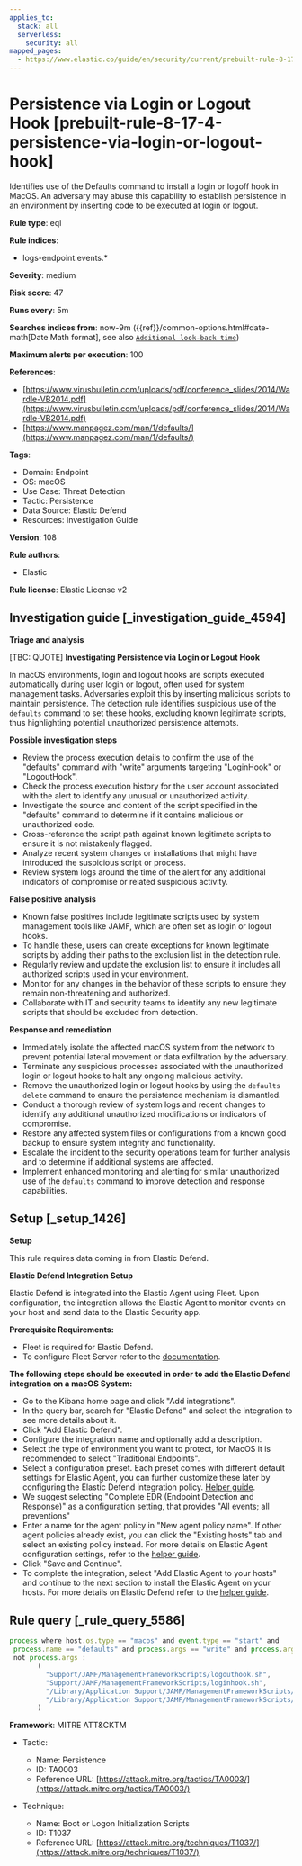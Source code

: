 ```yaml
---
applies_to:
  stack: all
  serverless:
    security: all
mapped_pages:
  - https://www.elastic.co/guide/en/security/current/prebuilt-rule-8-17-4-persistence-via-login-or-logout-hook.html
---
```


# Persistence via Login or Logout Hook [prebuilt-rule-8-17-4-persistence-via-login-or-logout-hook]

Identifies use of the Defaults command to install a login or logoff hook in MacOS. An adversary may abuse this capability to establish persistence in an environment by inserting code to be executed at login or logout.

**Rule type**: eql

**Rule indices**:

* logs-endpoint.events.*

**Severity**: medium

**Risk score**: 47

**Runs every**: 5m

**Searches indices from**: now-9m ({{ref}}/common-options.html#date-math[Date Math format], see also [`Additional look-back time`](docs-content://solutions/security/detect-and-alert/create-detection-rule.md#rule-schedule))

**Maximum alerts per execution**: 100

**References**:

* [https://www.virusbulletin.com/uploads/pdf/conference_slides/2014/Wardle-VB2014.pdf](https://www.virusbulletin.com/uploads/pdf/conference_slides/2014/Wardle-VB2014.pdf)
* [https://www.manpagez.com/man/1/defaults/](https://www.manpagez.com/man/1/defaults/)

**Tags**:

* Domain: Endpoint
* OS: macOS
* Use Case: Threat Detection
* Tactic: Persistence
* Data Source: Elastic Defend
* Resources: Investigation Guide

**Version**: 108

**Rule authors**:

* Elastic

**Rule license**: Elastic License v2

## Investigation guide [_investigation_guide_4594]

**Triage and analysis**

[TBC: QUOTE]
**Investigating Persistence via Login or Logout Hook**

In macOS environments, login and logout hooks are scripts executed automatically during user login or logout, often used for system management tasks. Adversaries exploit this by inserting malicious scripts to maintain persistence. The detection rule identifies suspicious use of the `defaults` command to set these hooks, excluding known legitimate scripts, thus highlighting potential unauthorized persistence attempts.

**Possible investigation steps**

* Review the process execution details to confirm the use of the "defaults" command with "write" arguments targeting "LoginHook" or "LogoutHook".
* Check the process execution history for the user account associated with the alert to identify any unusual or unauthorized activity.
* Investigate the source and content of the script specified in the "defaults" command to determine if it contains malicious or unauthorized code.
* Cross-reference the script path against known legitimate scripts to ensure it is not mistakenly flagged.
* Analyze recent system changes or installations that might have introduced the suspicious script or process.
* Review system logs around the time of the alert for any additional indicators of compromise or related suspicious activity.

**False positive analysis**

* Known false positives include legitimate scripts used by system management tools like JAMF, which are often set as login or logout hooks.
* To handle these, users can create exceptions for known legitimate scripts by adding their paths to the exclusion list in the detection rule.
* Regularly review and update the exclusion list to ensure it includes all authorized scripts used in your environment.
* Monitor for any changes in the behavior of these scripts to ensure they remain non-threatening and authorized.
* Collaborate with IT and security teams to identify any new legitimate scripts that should be excluded from detection.

**Response and remediation**

* Immediately isolate the affected macOS system from the network to prevent potential lateral movement or data exfiltration by the adversary.
* Terminate any suspicious processes associated with the unauthorized login or logout hooks to halt any ongoing malicious activity.
* Remove the unauthorized login or logout hooks by using the `defaults delete` command to ensure the persistence mechanism is dismantled.
* Conduct a thorough review of system logs and recent changes to identify any additional unauthorized modifications or indicators of compromise.
* Restore any affected system files or configurations from a known good backup to ensure system integrity and functionality.
* Escalate the incident to the security operations team for further analysis and to determine if additional systems are affected.
* Implement enhanced monitoring and alerting for similar unauthorized use of the `defaults` command to improve detection and response capabilities.


## Setup [_setup_1426]

**Setup**

This rule requires data coming in from Elastic Defend.

**Elastic Defend Integration Setup**

Elastic Defend is integrated into the Elastic Agent using Fleet. Upon configuration, the integration allows the Elastic Agent to monitor events on your host and send data to the Elastic Security app.

**Prerequisite Requirements:**

* Fleet is required for Elastic Defend.
* To configure Fleet Server refer to the [documentation](docs-content://reference/ingestion-tools/fleet/fleet-server.md).

**The following steps should be executed in order to add the Elastic Defend integration on a macOS System:**

* Go to the Kibana home page and click "Add integrations".
* In the query bar, search for "Elastic Defend" and select the integration to see more details about it.
* Click "Add Elastic Defend".
* Configure the integration name and optionally add a description.
* Select the type of environment you want to protect, for MacOS it is recommended to select "Traditional Endpoints".
* Select a configuration preset. Each preset comes with different default settings for Elastic Agent, you can further customize these later by configuring the Elastic Defend integration policy. [Helper guide](docs-content://solutions/security/configure-elastic-defend/configure-an-integration-policy-for-elastic-defend.md).
* We suggest selecting "Complete EDR (Endpoint Detection and Response)" as a configuration setting, that provides "All events; all preventions"
* Enter a name for the agent policy in "New agent policy name". If other agent policies already exist, you can click the "Existing hosts" tab and select an existing policy instead. For more details on Elastic Agent configuration settings, refer to the [helper guide](docs-content://reference/ingestion-tools/fleet/agent-policy.md).
* Click "Save and Continue".
* To complete the integration, select "Add Elastic Agent to your hosts" and continue to the next section to install the Elastic Agent on your hosts. For more details on Elastic Defend refer to the [helper guide](docs-content://solutions/security/configure-elastic-defend/install-elastic-defend.md).


## Rule query [_rule_query_5586]

```js
process where host.os.type == "macos" and event.type == "start" and
 process.name == "defaults" and process.args == "write" and process.args : ("LoginHook", "LogoutHook") and
 not process.args :
       (
         "Support/JAMF/ManagementFrameworkScripts/logouthook.sh",
         "Support/JAMF/ManagementFrameworkScripts/loginhook.sh",
         "/Library/Application Support/JAMF/ManagementFrameworkScripts/logouthook.sh",
         "/Library/Application Support/JAMF/ManagementFrameworkScripts/loginhook.sh"
       )
```

**Framework**: MITRE ATT&CKTM

* Tactic:

    * Name: Persistence
    * ID: TA0003
    * Reference URL: [https://attack.mitre.org/tactics/TA0003/](https://attack.mitre.org/tactics/TA0003/)

* Technique:

    * Name: Boot or Logon Initialization Scripts
    * ID: T1037
    * Reference URL: [https://attack.mitre.org/techniques/T1037/](https://attack.mitre.org/techniques/T1037/)




